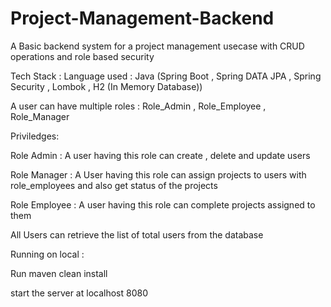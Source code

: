 # Project-Management-Backend

A Basic backend system for a project management usecase with CRUD operations and role based security  

Tech Stack :
Language used : Java (Spring Boot , Spring DATA JPA , Spring Security , Lombok , H2 (In Memory Database)) 


A user can have multiple roles : Role_Admin , Role_Employee , Role_Manager

Priviledges: 

Role Admin : A user having this role can create , delete and update users 

Role Manager : A User having this role can assign projects to users with role_employees and also get status of the projects

Role Employee : A user having this role can complete projects assigned to them 

All Users can retrieve the list of total users from the database


Running on local :

Run maven clean install

start the server at localhost 8080 
